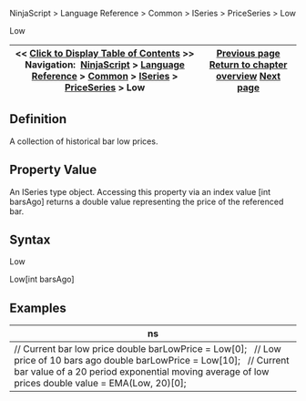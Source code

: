 ﻿
NinjaScript > Language Reference > Common > ISeries<T> > PriceSeries<double> > Low

Low

| << [Click to Display Table of Contents](low.md) >> **Navigation:**     [NinjaScript](ninjascript-1.md) > [Language Reference](language_reference_wip-1.md) > [Common](common-1.md) > [ISeries<T>](iseriest-1.md) > [PriceSeries<double>](priceseries-1.md) > Low | [Previous page](inputs-1.md) [Return to chapter overview](priceseries-1.md) [Next page](lows-1.md) |
| --- | --- |
## Definition
A collection of historical bar low prices.
 
## Property Value
An ISeries<double> type object. Accessing this property via an index value [int barsAgo] returns a double value representing the price of the referenced bar.
 
## Syntax
Low  

Low[int barsAgo]
 
## 
## Examples

| ns |
| --- |
| // Current bar low price double barLowPrice = Low[0];   // Low price of 10 bars ago double barLowPrice = Low[10];   // Current bar value of a 20 period exponential moving average of low prices double value = EMA(Low, 20)[0]; |
 
